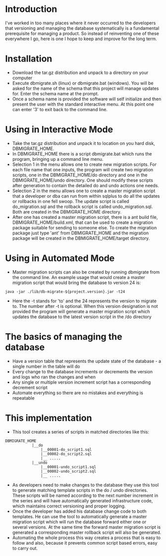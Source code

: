# Introduction #

I've worked in too many places where it never occurred to the developers that versioning and managing the database systematically is a fundamental prerequisite for managing a product.  So instead of reinventing one of these everywhere I go, here is one I hope to keep and improve for the long term.

# Installation #
  * Download the tar.gz distribution and unpack to a directory on your computer
  * Execute dbmigrate.sh (linux) or dbmigrate.bat (windows).  You will be asked for the name of the schema that this project will manage updates for.  Enter the schema name at the prompt.
  * Once a schema name is provided the software will self initialize and then present the user with the standard interactive menu.  At this point one can enter '3' to exit back to the command line.

# Using in Interactive Mode #
  * Take the tar.gz distribution and unpack it to location on you hard disk, DBMIGRATE\_HOME.
  * In DBMIGRATE\_HOME there is a script dbmigrate.bat which runs the program, bringing up a command line menu.
  * Selection 1 in the menu allows one to create new migration scripts.  For each file name that one inputs, the program will create two migration scripts, one in the DBMIGRATE\_HOME/do directory and one in the DBMIGRATE\_HOME/undo directory.  One should modify these scripts after generation to contain the detailed do and undo actions one needs.
  * Selection 2 in the menu allows one to create a master migration script that a developer or dba can run from within sqlplus to do all the updates or rollbacks in one fell swoop.  The update script is called do\_migration.sql and the rollback script is called undo\_migration.sql.  Both are created in the DBMIGRATE\_HOME directory.
  * After one has created a master migration script, there is a ant build file, DBMIGRATE\_HOME/build.xml, that can be used to create a migration package suitable for sending to someone else.  To create the migration package just type 'ant' from DBMIGRATE\_HOME and the migration package will be created in the DBMIGRATE\_HOME/target directory.

# Using in Automated Mode #
  * Master migration scripts can also be created by running dbmigrate from the command line.  An example usage that would create a master migration script that would bring the database to version 24 is:
```
java -jar ./lib/db-migrate-${project.version}.jar -t24
```
  * Here the -t stands for 'to' and the 24 represents the version to migrate to.  The number after -t is optional.  When this version designation is not provided the program will generate a master migration script which updates the database to the latest version script in the /do directory

# The basics of managing the database #
  * Have a version table that represents the update state of the database - a single number in the table will do
  * Every change to the database increments or decrements the version and logs who ran the changes and when
  * Any single or multiple version increment script has a corresponding decrement script
  * Automate everything so there are no mistakes and everything is repeatable

# This implementation #
  * This tool creates a series of scripts in matched directories like this:
```
DBMIGRATE_HOME
            |__do
                |__00001-do_script1.sql
                |__00002-do_script2.sql
                |__ .....    
            |__undo
                |__00001-undo_script1.sql
                |__00002-undo_script2.sql
                |__ .....
```
  * As developers need to make changes to the database they use this tool to generate matching template scripts in the do / undo directories.  These scripts will be named according to the next number increment in the series and will have automatically generated infrastructure code, which maintains correct versioning and proper logging.
  * Once the developer has added his database change code to both templates.  He can use the tool to automatically generate a master migration script which will run the database forward either one or several versions.  At the same time the forward master migration script is generated a corresponding master rollback script will also be generated.
  * Automating the whole process this way creates a process that is easy to follow and also, because it prevents common script based errors, easy to carry out.
